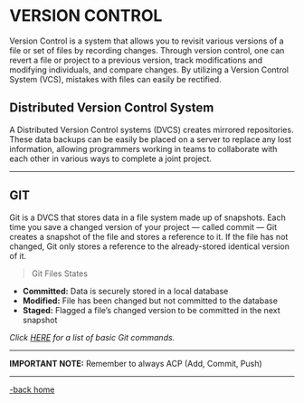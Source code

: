 # VERSION CONTROL

Version Control is a system that allows you to revisit various versions of a file or set of files by recording changes. Through version control, one can revert a file or project to a previous version, track modifications and modifying individuals, and compare changes. By utilizing a Version Control System (VCS), mistakes with files can easily be rectified.

## Distributed Version Control System

A Distributed Version Control systems (DVCS) creates mirrored repositories. These data backups can be easily be placed on a server to replace any lost information, allowing programmers working in teams to collaborate with each other in various ways to complete a joint project.

---

## GIT

Git is a DVCS that stores data in a file system made up of snapshots. Each time you save a changed version of your project — called commit — Git creates a snapshot of the file and stores a reference to it. If the file has not changed, Git only stores a reference to the already-stored identical version of it.

> Git Files States

* **Committed:** Data is securely stored in a local database
* **Modified:** File has been changed but not committed to the database
* **Staged:** Flagged a file’s changed version to be committed in the next snapshot

*Click [HERE](https://confluence.atlassian.com/bitbucketserver/basic-git-commands-776639767.html) for a list of basic Git commands.*

---

**IMPORTANT NOTE:** Remember to always ACP (Add, Commit, Push)

---

[-back home](https://alexriverau.github.io/reading-notes/)
